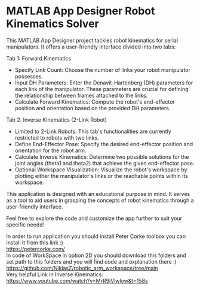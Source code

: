 # MATLAB App Designer Robot Kinematics Solver

This MATLAB App Designer project tackles robot kinematics for serial manipulators. It offers a user-friendly interface divided into two tabs:

Tab 1: Forward Kinematics
* Specify Link Count: Choose the number of links your robot manipulator possesses.
* Input DH Parameters: Enter the Denavit-Hartenberg (DH) parameters for each link of the manipulator. These parameters are crucial for defining the relationship between frames attached to the links.
* Calculate Forward Kinematics: Compute the robot's end-effector position and orientation based on the provided DH parameters.
  
Tab 2: Inverse Kinematics (2-Link Robot)
* Limited to 2-Link Robots: This tab's functionalities are currently restricted to robots with two links.
* Define End-Effector Pose: Specify the desired end-effector position and orientation for the robot arm.
* Calculate Inverse Kinematics: Determine two possible solutions for the joint angles (theta1 and theta2) that achieve the given end-effector pose.
* Optional Workspace Visualization: Visualize the robot's workspace by plotting either the manipulator's links or the reachable points within its workspace.

This application is designed with an educational purpose in mind. It serves as a tool to aid users in grasping the concepts of robot kinematics through a user-friendly interface.

Feel free to explore the code and customize the app further to suit your specific needs!

In order to run application you should install Peter Corke toolbox you can install it from this link :)<br>
https://petercorke.com/<br>
In code of WorkSpace in option 2D you should download this folders and set path to this folders and you will find code and explanation there :) <br>
https://github.com/NiklasZ/robotic_arm_workspace/tree/main<br>
Very helpful Link in Inverse Kinematics:<br>
https://www.youtube.com/watch?v=MrR9iVlwlow&t=158s<br>


